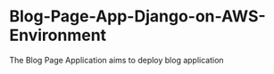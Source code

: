 # Blog-Page-App-Django-on-AWS-Environment
The Blog Page Application aims to deploy blog application
